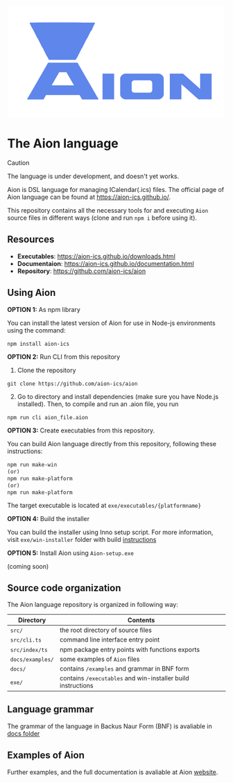 <div align="center">
<img src="docs/img/huge_logo.png" alt="Logo">
</div>

# The Aion language

> [!CAUTION]
> The language is under development, and doesn't yet works.


Aion is DSL language for managing ICalendar(.ics) files. The official page of Aion language can be found at https://aion-ics.github.io/. 

This repository contains all the necessary tools for and executing `Aion` source files in different ways (clone and run `npm i` before using it).


## Resources

- **Executables**: https://aion-ics.github.io/downloads.html
- **Documentaion**: https://aion-ics.github.io/documentation.html 
- **Repository**: https://github.com/aion-ics/aion
## Using Aion

**OPTION 1:** As npm library

You can install the latest version of Aion for use in Node-js environments using the command:

```
npm install aion-ics
```
**OPTION 2:** Run CLI from this repository

1) Clone the repository

```
git clone https://github.com/aion-ics/aion
```

2) Go to directory and install dependencies (make sure you have Node.js installed). Then, to compile and run an .aion file, you run

```
npm run cli aion_file.aion
```

**OPTION 3:** Create executables from this repository. 

You can build Aion language directly from this repository, following these instructions:

```
npm run make-win
(or)
npm run make-platform
(or)
npm run make-platform
```

The target executable is located at `exe/executables/{platformname}`

**OPTION 4:** Build the installer

You can build the installer using Inno setup script. For more information, visit `exe/win-installer` folder with build [instructions](exe/win-installer/README.md)


**OPTION 5:** Install Aion using `Aion-setup.exe`

(coming soon) 

## Source code organization

The Aion language repository is organized in following way:


| Directory         | Contents                                                           |
| -                 | -                                                                  |
| `src/`           | the root directory of source files |
| `src/cli.ts`            | command line interface entry point                         |
| `src/index/ts`        | npm package entry points with functions exports                                           |
| `docs/examples/`        | some examples of `Aion` files                                      |
| `docs/`            | contains `/examples` and grammar in BNF form                                             |
| `exe/`            | contains `/executables` and win-installer build instructions                                            |


## Language grammar

The grammar of the language in Backus Naur Form (BNF) is avaliable in [docs folder](docs/grammar_BNF.md)

## Examples of Aion 

Further examples, and the full documentation is avaliable at Aion [website](https://aion-ics.github.io/). 